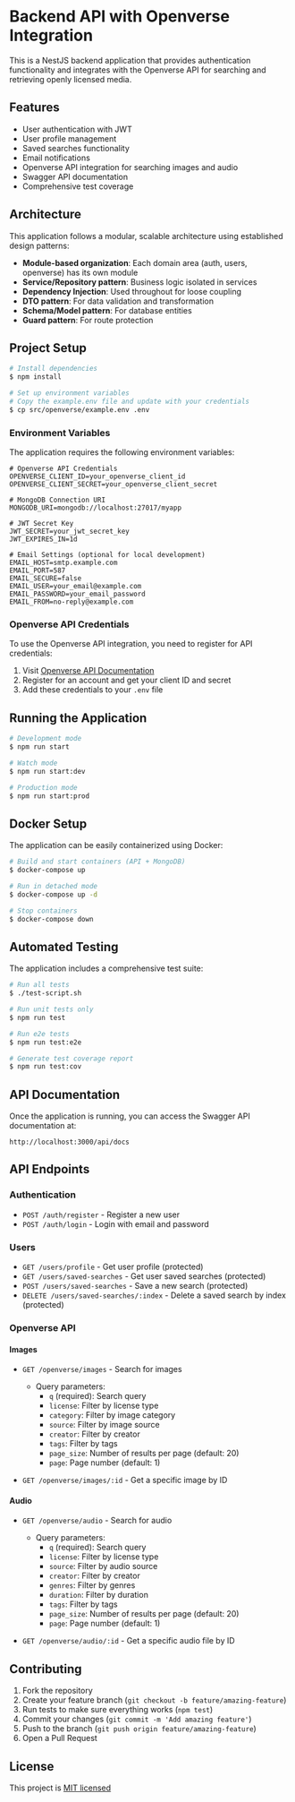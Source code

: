 # Backend API with Openverse Integration

This is a NestJS backend application that provides authentication functionality and integrates with the Openverse API for searching and retrieving openly licensed media.

## Features

- User authentication with JWT
- User profile management
- Saved searches functionality 
- Email notifications
- Openverse API integration for searching images and audio
- Swagger API documentation
- Comprehensive test coverage

## Architecture

This application follows a modular, scalable architecture using established design patterns:

- **Module-based organization**: Each domain area (auth, users, openverse) has its own module
- **Service/Repository pattern**: Business logic isolated in services
- **Dependency Injection**: Used throughout for loose coupling
- **DTO pattern**: For data validation and transformation
- **Schema/Model pattern**: For database entities
- **Guard pattern**: For route protection

## Project Setup

```bash
# Install dependencies
$ npm install

# Set up environment variables
# Copy the example.env file and update with your credentials
$ cp src/openverse/example.env .env
```

### Environment Variables

The application requires the following environment variables:

```
# Openverse API Credentials
OPENVERSE_CLIENT_ID=your_openverse_client_id
OPENVERSE_CLIENT_SECRET=your_openverse_client_secret

# MongoDB Connection URI
MONGODB_URI=mongodb://localhost:27017/myapp

# JWT Secret Key
JWT_SECRET=your_jwt_secret_key
JWT_EXPIRES_IN=1d

# Email Settings (optional for local development)
EMAIL_HOST=smtp.example.com
EMAIL_PORT=587
EMAIL_SECURE=false
EMAIL_USER=your_email@example.com
EMAIL_PASSWORD=your_email_password
EMAIL_FROM=no-reply@example.com
```

### Openverse API Credentials

To use the Openverse API integration, you need to register for API credentials:

1. Visit [Openverse API Documentation](https://api.openverse.org/v1/#tag/auth)
2. Register for an account and get your client ID and secret
3. Add these credentials to your `.env` file

## Running the Application

```bash
# Development mode
$ npm run start

# Watch mode
$ npm run start:dev

# Production mode
$ npm run start:prod
```

## Docker Setup

The application can be easily containerized using Docker:

```bash
# Build and start containers (API + MongoDB)
$ docker-compose up

# Run in detached mode
$ docker-compose up -d

# Stop containers
$ docker-compose down
```

## Automated Testing

The application includes a comprehensive test suite:

```bash
# Run all tests
$ ./test-script.sh

# Run unit tests only
$ npm run test

# Run e2e tests
$ npm run test:e2e

# Generate test coverage report
$ npm run test:cov
```

## API Documentation

Once the application is running, you can access the Swagger API documentation at:

```
http://localhost:3000/api/docs
```

## API Endpoints

### Authentication

- `POST /auth/register` - Register a new user
- `POST /auth/login` - Login with email and password

### Users

- `GET /users/profile` - Get user profile (protected)
- `GET /users/saved-searches` - Get user saved searches (protected)
- `POST /users/saved-searches` - Save a new search (protected)
- `DELETE /users/saved-searches/:index` - Delete a saved search by index (protected)

### Openverse API

#### Images

- `GET /openverse/images` - Search for images
  - Query parameters:
    - `q` (required): Search query
    - `license`: Filter by license type
    - `category`: Filter by image category
    - `source`: Filter by image source
    - `creator`: Filter by creator
    - `tags`: Filter by tags
    - `page_size`: Number of results per page (default: 20)
    - `page`: Page number (default: 1)

- `GET /openverse/images/:id` - Get a specific image by ID

#### Audio

- `GET /openverse/audio` - Search for audio
  - Query parameters:
    - `q` (required): Search query
    - `license`: Filter by license type
    - `source`: Filter by audio source
    - `creator`: Filter by creator
    - `genres`: Filter by genres
    - `duration`: Filter by duration
    - `tags`: Filter by tags
    - `page_size`: Number of results per page (default: 20)
    - `page`: Page number (default: 1)

- `GET /openverse/audio/:id` - Get a specific audio file by ID

## Contributing

1. Fork the repository
2. Create your feature branch (`git checkout -b feature/amazing-feature`)
3. Run tests to make sure everything works (`npm test`)
4. Commit your changes (`git commit -m 'Add amazing feature'`)
5. Push to the branch (`git push origin feature/amazing-feature`)
6. Open a Pull Request

## License

This project is [MIT licensed](LICENSE)